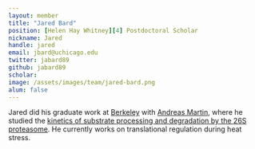 ```yaml
---
layout: member
title: "Jared Bard"
position: [Helen Hay Whitney][4] Postdoctoral Scholar
nickname: Jared
handle: jared
email: jbard@uchicago.edu
twitter: jabard89
github: jabard89
scholar: 
image: /assets/images/team/jared-bard.png
alum: false
---
```

Jared did his graduate work at [Berkeley][1] with [Andreas Martin][2], where he studied the [kinetics of substrate processing and degradation by the 26S proteasome][3]. He currently works on translational regulation during heat stress.

[1]:http://www.berkeley.edu
[2]:http://mcb.berkeley.edu/labs/martin/
[3]:https://pubmed.ncbi.nlm.nih.gov/30929903/
[4]:http://hhwf.org
